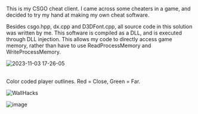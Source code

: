 This is my CSGO cheat client. I came across some cheaters in a game, and decided to try my hand at making my own cheat software.

Besides csgo.hpp, dx.cpp and D3DFont.cpp, all source code in this solution was written by me. This software is compiled as a DLL, and is executed through DLL injection. This allows my code to directly access game memory, rather than have to use ReadProcessMemory and WriteProcessMemory.

![2023-11-03 17-26-05](https://github.com/johnathanmitri/CSGO-cheat/assets/28831749/2db2f7d4-80e5-448a-867c-6f1340adb352)
<br>
<br>

Color coded player outlines. Red = Close, Green = Far.

![WallHacks](https://github.com/johnathanmitri/CSGO-Hack/assets/28831749/b79c359b-ddfd-43b5-80e5-e170b404d5cd)

![image](https://user-images.githubusercontent.com/28831749/208546081-da6bc2e2-9448-4455-b2fd-08ace2502d7f.png)
